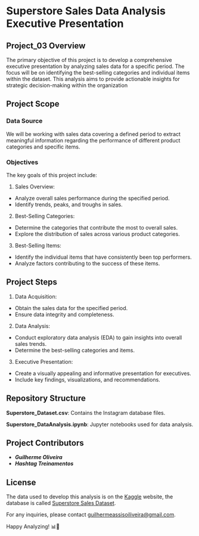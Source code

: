 # Superstore Sales Data Analysis Executive Presentation

## Project_03 Overview
The primary objective of this project is to develop a comprehensive executive presentation by analyzing sales data for a specific period. The focus will be on identifying the best-selling categories and individual items within the dataset. This analysis aims to provide actionable insights for strategic decision-making within the organization

## Project Scope

### Data Source

We will be working with sales data covering a defined period to extract meaningful information regarding the performance of different product categories and specific items.

### Objectives

The key goals of this project include:

1. Sales Overview:
- Analyze overall sales performance during the specified period.
- Identify trends, peaks, and troughs in sales.
2. Best-Selling Categories:
- Determine the categories that contribute the most to overall sales.
- Explore the distribution of sales across various product categories.
3. Best-Selling Items:
- Identify the individual items that have consistently been top performers.
- Analyze factors contributing to the success of these items.

## Project Steps

1. Data Acquisition:
- Obtain the sales data for the specified period.
- Ensure data integrity and completeness.
2. Data Analysis:
- Conduct exploratory data analysis (EDA) to gain insights into overall sales trends.
- Determine the best-selling categories and items.
3. Executive Presentation:
- Create a visually appealing and informative presentation for executives.
- Include key findings, visualizations, and recommendations.

## Repository Structure

**Superstore_Dataset.csv**: Contains the Instagram database files.

**Superstore_DataAnalysis.ipynb**: Jupyter notebooks used for data analysis.

## Project Contributors
- ***Guilherme Oliveira***
- ***Hashtag Treinamentos***


## License
The data used to develop this analysis is on the [Kaggle](https://www.kaggle.com/) website, the database is called [Superstore Sales Dataset](https://www.kaggle.com/datasets/rohitsahoo/sales-forecasting).

For any inquiries, please contact guilhermeassisoiliveira@gmail.com.

Happy Analyzing! 📊🚀
